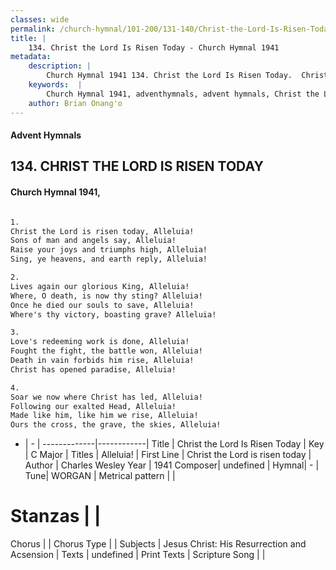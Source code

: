 ```yaml
---
classes: wide
permalink: /church-hymnal/101-200/131-140/Christ-the-Lord-Is-Risen-Today/
title: |
    134. Christ the Lord Is Risen Today - Church Hymnal 1941
metadata:
    description: |
        Church Hymnal 1941 134. Christ the Lord Is Risen Today.  Christ the Lord is risen today, Alleluia! Sons of man and angels say, Alleluia! Raise your joys and triumphs high, Alleluia! Sing, ye heavens, and earth reply, Alleluia!  
    keywords:  |
        Church Hymnal 1941, adventhymnals, advent hymnals, Christ the Lord Is Risen Today, Christ the Lord is risen today. Alleluia!
    author: Brian Onang'o
---
```


#### Advent Hymnals
## 134. CHRIST THE LORD IS RISEN TODAY
####  Church Hymnal 1941,

```txt

1.
Christ the Lord is risen today, Alleluia!
Sons of man and angels say, Alleluia!
Raise your joys and triumphs high, Alleluia!
Sing, ye heavens, and earth reply, Alleluia!

2.
Lives again our glorious King, Alleluia!
Where, O death, is now thy sting? Alleluia!
Once he died our souls to save, Alleluia!
Where's thy victory, boasting grave? Alleluia!

3.
Love's redeeming work is done, Alleluia!
Fought the fight, the battle won, Alleluia!
Death in vain forbids him rise, Alleluia!
Christ has opened paradise, Alleluia!

4.
Soar we now where Christ has led, Alleluia!
Following our exalted Head, Alleluia!
Made like him, like him we rise, Alleluia!
Ours the cross, the grave, the skies, Alleluia!


```

- |   -  |
-------------|------------|
Title | Christ the Lord Is Risen Today |
Key | C Major |
Titles | Alleluia! |
First Line | Christ the Lord is risen today |
Author | Charles Wesley
Year | 1941
Composer| undefined |
Hymnal|  - |
Tune| WORGAN |
Metrical pattern | |
# Stanzas |  |
Chorus |  |
Chorus Type |  |
Subjects | Jesus Christ: His Resurrection and Acsension |
Texts | undefined |
Print Texts | 
Scripture Song |  |
    

